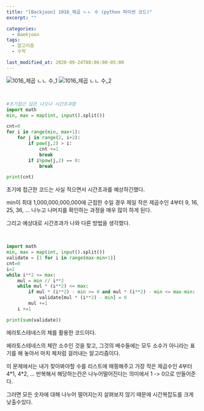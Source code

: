 ```yaml
---
title: "[Backjoon] 1016_제곱 ㄴㄴ 수 (python 파이썬 코드)"
excerpt: ""

categories:
  - Baekjoon
tags:
  - 알고리즘
  - 수학

last_modified_at: 2020-09-24T08:06:00-05:00
---
```


![1016_제곱 ㄴㄴ 수_1](https://user-images.githubusercontent.com/57481424/94096240-90ec2f00-fe5e-11ea-8b1e-f18feaf27c28.PNG)
![1016_제곱 ㄴㄴ 수_2](https://user-images.githubusercontent.com/57481424/94096245-921d5c00-fe5e-11ea-8737-76965bc88dd7.PNG)

<br>

```python
#초기접근 답은 나오나 시간초과함
import math
min, max = map(int, input().split())

cnt=0
for i in range(min, max+1):
    for j in range(2, i+2):
        if pow(j,2) > i:
            cnt +=1
            break
        if i%pow(j,2) == 0:
            break

print(cnt)
```

초기에 접근한 코드는 사실 적으면서 시간초과를 예상하긴했다.

min이 최대 1,000,000,000,000에 근접한 수일 경우 제일 작은 제곱수인 4부터 9, 16, 25, 36, ... 나누고 나머지를 확인하는 과정을 매우 많이 하게 된다.

그리고 예상대로 시간초과가 나와 다른 방법을 생각했다.

<br>

```python
import math
min, max = map(int, input().split())
validate = [1 for i in range(max-min+1)]
cnt=0
i=2
while i**2 <= max:
    mul = min // i**2
    while mul * (i**2) <= max:
        if mul * (i**2) - min >= 0 and mul * (i**2) - min <= max-min:
            validate[mul * (i**2) - min] = 0
        mul +=1
    i +=1

print(sum(validate))
```

에라토스테네스의 체를 활용한 코드이다.

에라토스테네스의 체란 소수인 것을 찾고, 그것의 배수들에는 모두 소수가 아니라는 표기를 해 놓아서 마치 체처럼 걸러내는 알고리즘이다.

이 문제에서는 내가 찾아봐야할 수를 리스트에 매핑해주고 가장 작은 제곱수인 4부터 4\*1, 4\*2, ... 반복해서 해당하는칸은 나누어떨어진다는 의미에서 1 -> 0으로 만들어준다.

그러면 모든 숫자에 대해 나누어 떨어지는지 살펴보지 않기 때문에 시간복잡도를 크게 낮출수있다.